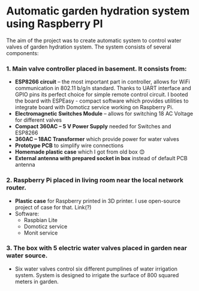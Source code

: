 # Automatic garden hydration system using Raspberry PI

The aim of the project was to create automatic system to control water valves of garden hydration system. The system consists of several components:

### 1.	**Main valve controller** placed in basement. It consists from:
  -	**ESP8266 circuit** – the most important part in controller, allows for WiFi communication in 802.11 b/g/n standard. Thanks to UART interface and GPIO pins its perfect choice for simple remote control circuit. I booted the board with ESPEasy - compact software which provides utilities to integrate board with Domoticz service working on Raspberry Pi. 
  -	**Electromagnetic Switches Module** – allows for switching 18 AC Voltage for different valves
  -	**Compact 360AC – 5 V Power Supply** needed for Switches and ESP8266
  - **360AC – 18AC Transformer** which provide power for water valves
  -	**Prototype PCB** to simplify wire connections
  -	**Homemade plastic case** which I got from old box 😊
  -	**External antenna with prepared socket in box** instead of default PCB antenna
### 2. **Raspberry Pi** placed in living room near the local network router.
  - **Plastic case** for Raspberry printed in 3D printer. I use open-source project of case for that. Link(?)
  - Software:
    - Raspbian Lite
    - Domoticz service
    - Monit service
### 3. **The box with 5 electric water valves** placed in garden near water source.
  - Six water valves control six different pumplines of water irrigation system. System is designed to irrigate the surface of 800 squared meters in garden.
